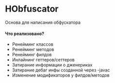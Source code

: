 # HObfuscator
Основа для написания обфускатора

#### Что реализовано?
* Ренейминг классов
* Ренейминг методов
* Ренейминг филдов
* Инлайнинг геттеров/сеттеров
* Затирание информации о дженериках
* Затирание дебаг инфы созданной через -javac
* Изменение модификаторов у филдов/методов
